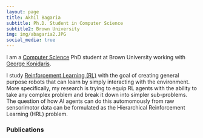 ```yaml
---
layout: page
title: Akhil Bagaria
subtitle: Ph.D. Student in Computer Science
subtitle2: Brown University
img: img/abagaria2.JPG
social_media: true
---
```


I am a <a href="https://cs.brown.edu/" target="_blank">Computer Science</a> PhD student at Brown University working with <a href="http://cs.brown.edu/people/gdk/" target="_blank">George Konidaris</a>.

I study <a href="https://en.wikipedia.org/wiki/Reinforcement_learning" target="_blank">Reinforcement Learning (RL)</a> with the goal of creating general purpose robots that can learn by simply interacting with the environment. More specifically, my research is trying to equip RL agents with the ability to take any complex problem and break it down into simpler sub-problems. The question of how AI agents can do this automomously from raw sensorimotor data can be formulated as the Hierarchical Reinforcement Learning (HRL) problem.

### __Publications__
